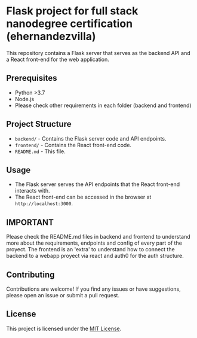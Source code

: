 # Flask project for full stack nanodegree certification (ehernandezvilla)

This repository contains a Flask server that serves as the backend API and a React front-end for the web application.

## Prerequisites

- Python >3.7
- Node.js
- Please check other requirements in each folder (backend and frontend)

## Project Structure

- `backend/` - Contains the Flask server code and API endpoints.
- `frontend/` - Contains the React front-end code.
- `README.md` - This file.

## Usage

- The Flask server serves the API endpoints that the React front-end interacts with.
- The React front-end can be accessed in the browser at `http://localhost:3000`.

## IMPORTANT

Please check the README.md files in backend and frontend to understand more about the requirements, endpoints and config of every part of the proyect. The frontend is an 'extra' to understand how to connect the backend to a webapp proyect via react and auth0 for the auth structure. 

## Contributing

Contributions are welcome! If you find any issues or have suggestions, please open an issue or submit a pull request.

## License

This project is licensed under the [MIT License](LICENSE).